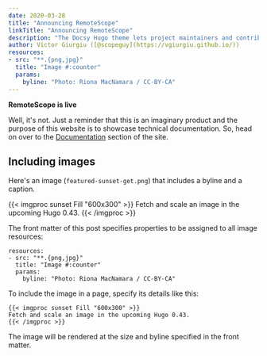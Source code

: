 ```yaml
---
date: 2020-03-28
title: "Announcing RemoteScope"
linkTitle: "Announcing RemoteScope"
description: "The Docsy Hugo theme lets project maintainers and contributors focus on content, not on reinventing a website infrastructure from scratch"
author: Victor Giurgiu ([@scopeguy](https://vgiurgiu.github.io/))
resources:
- src: "**.{png,jpg}"
  title: "Image #:counter"
  params:
    byline: "Photo: Riona MacNamara / CC-BY-CA"
---
```


**RemoteScope is live**

Well, it's not. Just a reminder that this is an imaginary product and the purpose of this website is to showcase technical documentation. So, head on over to the [Documentation](/docs/) section of the site.

## Including images

Here's an image (`featured-sunset-get.png`) that includes a byline and a caption.

{{< imgproc sunset Fill "600x300" >}}
Fetch and scale an image in the upcoming Hugo 0.43.
{{< /imgproc >}}

The front matter of this post specifies properties to be assigned to all image resources:

```
resources:
- src: "**.{png,jpg}"
  title: "Image #:counter"
  params:
    byline: "Photo: Riona MacNamara / CC-BY-CA"
```

To include the image in a page, specify its details like this:

```
{{< imgproc sunset Fill "600x300" >}}
Fetch and scale an image in the upcoming Hugo 0.43.
{{< /imgproc >}}
```

The image will be rendered at the size and byline specified in the front matter.


